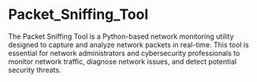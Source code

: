 # Packet_Sniffing_Tool
The Packet Sniffing Tool is a Python-based network monitoring utility designed to capture and analyze network packets in real-time. This tool is essential for network administrators and cybersecurity professionals to monitor network traffic, diagnose network issues, and detect potential security threats.
